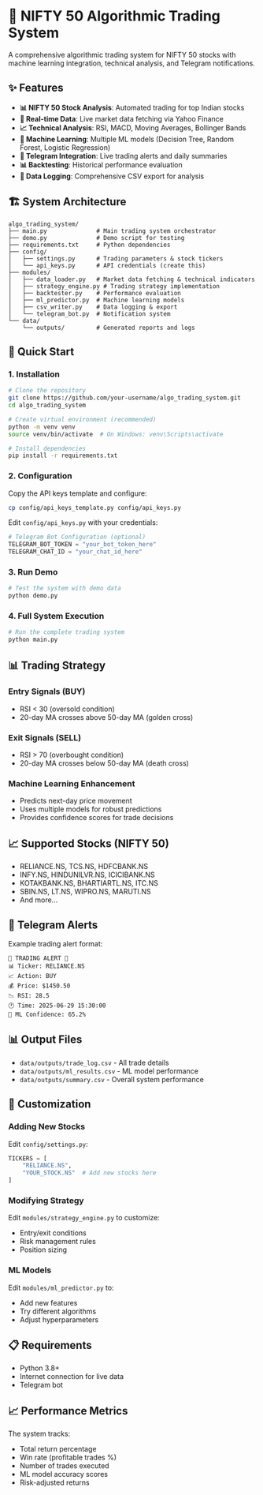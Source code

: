 # 🚀 NIFTY 50 Algorithmic Trading System

A comprehensive algorithmic trading system for NIFTY 50 stocks with machine learning integration, technical analysis, and Telegram notifications.

## ✨ Features

- **📊 NIFTY 50 Stock Analysis**: Automated trading for top Indian stocks
- **🔄 Real-time Data**: Live market data fetching via Yahoo Finance
- **📈 Technical Analysis**: RSI, MACD, Moving Averages, Bollinger Bands
- **🤖 Machine Learning**: Multiple ML models (Decision Tree, Random Forest, Logistic Regression)
- **📱 Telegram Integration**: Live trading alerts and daily summaries
- **📊 Backtesting**: Historical performance evaluation
- **💾 Data Logging**: Comprehensive CSV export for analysis

## 🏗️ System Architecture

```
algo_trading_system/
├── main.py              # Main trading system orchestrator
├── demo.py              # Demo script for testing
├── requirements.txt     # Python dependencies
├── config/             
│   ├── settings.py      # Trading parameters & stock tickers
│   └── api_keys.py      # API credentials (create this)
├── modules/
│   ├── data_loader.py   # Market data fetching & technical indicators
│   ├── strategy_engine.py # Trading strategy implementation
│   ├── backtester.py    # Performance evaluation
│   ├── ml_predictor.py  # Machine learning models
│   ├── csv_writer.py    # Data logging & export
│   └── telegram_bot.py  # Notification system
└── data/
    └── outputs/         # Generated reports and logs
```

## 🚀 Quick Start

### 1. Installation

```bash
# Clone the repository
git clone https://github.com/your-username/algo_trading_system.git
cd algo_trading_system

# Create virtual environment (recommended)
python -m venv venv
source venv/bin/activate  # On Windows: venv\Scripts\activate

# Install dependencies
pip install -r requirements.txt
```

### 2. Configuration

Copy the API keys template and configure:
```bash
cp config/api_keys_template.py config/api_keys.py
```

Edit `config/api_keys.py` with your credentials:
```python
# Telegram Bot Configuration (optional)
TELEGRAM_BOT_TOKEN = "your_bot_token_here"
TELEGRAM_CHAT_ID = "your_chat_id_here"
```

### 3. Run Demo

```bash
# Test the system with demo data
python demo.py
```

### 4. Full System Execution

```bash
# Run the complete trading system
python main.py
```

## 📊 Trading Strategy

### Entry Signals (BUY)
- RSI < 30 (oversold condition)
- 20-day MA crosses above 50-day MA (golden cross)

### Exit Signals (SELL)
- RSI > 70 (overbought condition)
- 20-day MA crosses below 50-day MA (death cross)

### Machine Learning Enhancement
- Predicts next-day price movement
- Uses multiple models for robust predictions
- Provides confidence scores for trade decisions

## 📈 Supported Stocks (NIFTY 50)

- RELIANCE.NS, TCS.NS, HDFCBANK.NS
- INFY.NS, HINDUNILVR.NS, ICICIBANK.NS
- KOTAKBANK.NS, BHARTIARTL.NS, ITC.NS
- SBIN.NS, LT.NS, WIPRO.NS, MARUTI.NS
- And more...

## 📱 Telegram Alerts

Example trading alert format:
```
🚨 TRADING ALERT 🚨
📊 Ticker: RELIANCE.NS
📈 Action: BUY
💰 Price: $1450.50
📉 RSI: 28.5
🕐 Time: 2025-06-29 15:30:00
🎯 ML Confidence: 65.2%
```

## 📊 Output Files

- `data/outputs/trade_log.csv` - All trade details
- `data/outputs/ml_results.csv` - ML model performance
- `data/outputs/summary.csv` - Overall system performance

## 🔧 Customization

### Adding New Stocks
Edit `config/settings.py`:
```python
TICKERS = [
    "RELIANCE.NS",
    "YOUR_STOCK.NS"  # Add new stocks here
]
```

### Modifying Strategy
Edit `modules/strategy_engine.py` to customize:
- Entry/exit conditions
- Risk management rules
- Position sizing

### ML Models
Edit `modules/ml_predictor.py` to:
- Add new features
- Try different algorithms
- Adjust hyperparameters

## 📋 Requirements

- Python 3.8+
- Internet connection for live data
- Telegram bot



## 📈 Performance Metrics

The system tracks:
- Total return percentage
- Win rate (profitable trades %)
- Number of trades executed
- ML model accuracy scores
- Risk-adjusted returns















